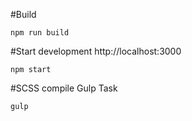 #Build

```
npm run build
```

#Start development http://localhost:3000
```
npm start
````

#SCSS compile Gulp Task
```
gulp
````